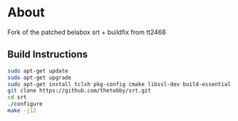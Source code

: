 # About

Fork of the patched belabox srt + buildfix from tt2468

## Build Instructions

```bash
sudo apt-get update
sudo apt-get upgrade
sudo apt-get install tclsh pkg-config cmake libssl-dev build-essential
git clone https://github.com/thetobby/srt.git
cd srt
./configure
make -j12
```
